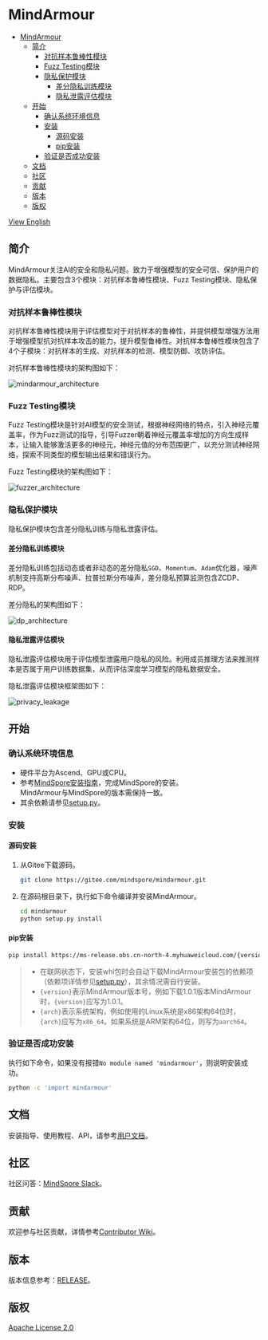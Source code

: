 # MindArmour

<!-- TOC -->

- [MindArmour](#mindarmour)
    - [简介](#简介)
        - [对抗样本鲁棒性模块](#对抗样本鲁棒性模块)
        - [Fuzz Testing模块](#fuzz-testing模块)
        - [隐私保护模块](#隐私保护模块)
            - [差分隐私训练模块](#差分隐私训练模块)
            - [隐私泄露评估模块](#隐私泄露评估模块)
    - [开始](#开始)
        - [确认系统环境信息](#确认系统环境信息)
        - [安装](#安装)
            - [源码安装](#源码安装)
            - [pip安装](#pip安装)
        - [验证是否成功安装](#验证是否成功安装)
    - [文档](#文档)
    - [社区](#社区)
    - [贡献](#贡献)
    - [版本](#版本)
    - [版权](#版权)

<!-- /TOC -->

[View English](./README.md)

## 简介

MindArmour关注AI的安全和隐私问题。致力于增强模型的安全可信、保护用户的数据隐私。主要包含3个模块：对抗样本鲁棒性模块、Fuzz Testing模块、隐私保护与评估模块。

### 对抗样本鲁棒性模块

对抗样本鲁棒性模块用于评估模型对于对抗样本的鲁棒性，并提供模型增强方法用于增强模型抗对抗样本攻击的能力，提升模型鲁棒性。对抗样本鲁棒性模块包含了4个子模块：对抗样本的生成、对抗样本的检测、模型防御、攻防评估。

对抗样本鲁棒性模块的架构图如下：

![mindarmour_architecture](docs/adversarial_robustness_cn.png)

### Fuzz Testing模块

Fuzz Testing模块是针对AI模型的安全测试，根据神经网络的特点，引入神经元覆盖率，作为Fuzz测试的指导，引导Fuzzer朝着神经元覆盖率增加的方向生成样本，让输入能够激活更多的神经元，神经元值的分布范围更广，以充分测试神经网络，探索不同类型的模型输出结果和错误行为。

Fuzz Testing模块的架构图如下：

![fuzzer_architecture](docs/fuzzer_architecture_cn.png)

### 隐私保护模块

隐私保护模块包含差分隐私训练与隐私泄露评估。

#### 差分隐私训练模块

差分隐私训练包括动态或者非动态的差分隐私`SGD`、`Momentum`、`Adam`优化器，噪声机制支持高斯分布噪声、拉普拉斯分布噪声，差分隐私预算监测包含ZCDP、RDP。

差分隐私的架构图如下：

![dp_architecture](docs/differential_privacy_architecture_cn.png)

#### 隐私泄露评估模块

隐私泄露评估模块用于评估模型泄露用户隐私的风险。利用成员推理方法来推测样本是否属于用户训练数据集，从而评估深度学习模型的隐私数据安全。

隐私泄露评估模块框架图如下：

![privacy_leakage](docs/privacy_leakage_cn.png)

## 开始

### 确认系统环境信息

- 硬件平台为Ascend、GPU或CPU。
- 参考[MindSpore安装指南](https://www.mindspore.cn/install)，完成MindSpore的安装。  
    MindArmour与MindSpore的版本需保持一致。
- 其余依赖请参见[setup.py](https://gitee.com/mindspore/mindarmour/blob/master/setup.py)。

### 安装

#### 源码安装

1. 从Gitee下载源码。

    ```bash
    git clone https://gitee.com/mindspore/mindarmour.git
    ```

2. 在源码根目录下，执行如下命令编译并安装MindArmour。

    ```bash
    cd mindarmour
    python setup.py install
    ```

#### pip安装

```bash
pip install https://ms-release.obs.cn-north-4.myhuaweicloud.com/{version}/MindArmour/{arch}/mindarmour-{version}-cp37-cp37m-linux_{arch}.whl --trusted-host ms-release.obs.cn-north-4.myhuaweicloud.com -i https://pypi.tuna.tsinghua.edu.cn/simple
```

> - 在联网状态下，安装whl包时会自动下载MindArmour安装包的依赖项（依赖项详情参见[setup.py](https://gitee.com/mindspore/mindarmour/blob/master/setup.py)），其余情况需自行安装。
> - `{version}`表示MindArmour版本号，例如下载1.0.1版本MindArmour时，`{version}`应写为1.0.1。  
> - `{arch}`表示系统架构，例如使用的Linux系统是x86架构64位时，`{arch}`应写为`x86_64`。如果系统是ARM架构64位，则写为`aarch64`。

### 验证是否成功安装

执行如下命令，如果没有报错`No module named 'mindarmour'`，则说明安装成功。

```bash
python -c 'import mindarmour'
```

## 文档

安装指导、使用教程、API，请参考[用户文档](https://gitee.com/mindspore/docs)。

## 社区

社区问答：[MindSpore Slack](https://join.slack.com/t/mindspore/shared_invite/enQtOTcwMTIxMDI3NjM0LTNkMWM2MzI5NjIyZWU5ZWQ5M2EwMTQ5MWNiYzMxOGM4OWFhZjI4M2E5OGI2YTg3ODU1ODE2Njg1MThiNWI3YmQ)。

## 贡献

欢迎参与社区贡献，详情参考[Contributor Wiki](https://gitee.com/mindspore/mindspore/blob/master/CONTRIBUTING.md)。

## 版本

版本信息参考：[RELEASE](RELEASE.md)。

## 版权

[Apache License 2.0](LICENSE)
